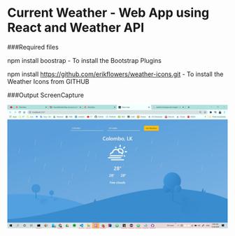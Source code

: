 # Current Weather - Web App using React and Weather API

###Required files

npm install boostrap - To install the Bootstrap Plugins

npm install https://github.com/erikflowers/weather-icons.git  - To install the Weather Icons from GITHUB 

###Output ScreenCapture

<img src="https://github.com/viraj-lakshitha/weather-app-react/blob/main/weather-app-test.jpg" alt="ScreenCapture">



